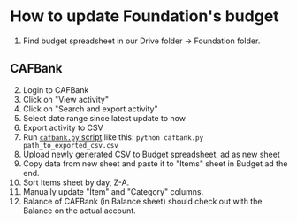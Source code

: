 # How to update Foundation's budget

1. Find budget spreadsheet in our Drive folder -> Foundation folder.

## CAFBank

2. Login to CAFBank
3. Click on "View activity"
4. Click on "Search and export activity"
5. Select date range since latest update to now
6. Export activity to CSV
7. Run [`cafbank.py` script](../scripts/cafbank.py) like this: `python cafbank.py path_to_exported_csv.csv`
8. Upload newly generated CSV to Budget spreadsheet, ad as new sheet
9. Copy data from new sheet and paste it to "Items" sheet in Budget ad the end. 
10. Sort Items sheet by day, Z-A. 
11. Manually update "Item" and "Category" columns.
12. Balance of CAFBank (in Balance sheet) should check out with the Balance on the actual account.

